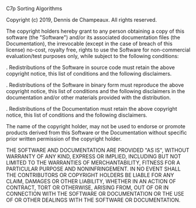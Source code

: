  C7p Sorting Algorithms

Copyright (c) 2019, Dennis de Champeaux.  All rights reserved.

The copyright holders hereby grant to any person obtaining a copy of
this software (the "Software") and/or its associated documentation
files (the Documentation), the irrevocable (except in the case of
breach of this license) no-cost, royalty free, rights to use the
Software for non-commercial evaluation/test purposes only, while
subject to the following conditions:

. Redistributions of the Software in source code must retain the above
copyright notice, this list of conditions and the following
disclaimers.

. Redistributions of the Software in binary form must reproduce the
above copyright notice, this list of conditions and the following
disclaimers in the documentation and/or other materials provided with
the distribution.

. Redistributions of the Documentation must retain the above copyright
notice, this list of conditions and the following disclaimers.

The name of the copyright holder, may not be used to endorse or
promote products derived from this Software or the Documentation
without specific prior written permission of the copyright holder.

THE SOFTWARE AND DOCUMENTATION ARE PROVIDED "AS IS", WITHOUT WARRANTY
OF ANY KIND, EXPRESS OR IMPLIED, INCLUDING BUT NOT LIMITED TO THE
WARRANTIES OF MERCHANTABILITY, FITNESS FOR A PARTICULAR PURPOSE AND
NONINFRINGEMENT. IN NO EVENT SHALL THE CONTRIBUTORS OR COPYRIGHT
HOLDERS BE LIABLE FOR ANY CLAIM, DAMAGES OR OTHER LIABILITY, WHETHER
IN AN ACTION OF CONTRACT, TORT OR OTHERWISE, ARISING FROM, OUT OF OR
IN CONNECTION WITH THE SOFTWARE OR DOCUMENTATION OR THE USE OF OR
OTHER DEALINGS WITH THE SOFTWARE OR DOCUMENTATION.

